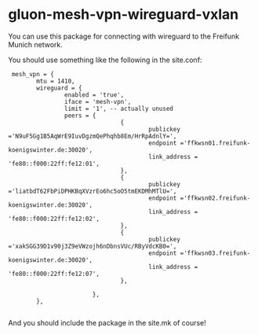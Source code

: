 # gluon-mesh-vpn-wireguard-vxlan

You can use this package for connecting with wireguard to the Freifunk Munich network.

You should use something like the following in the site.conf:

        
```
 mesh_vpn = {
        mtu = 1410,
        wireguard = {
                enabled = 'true',
                iface = 'mesh-vpn',
                limit = '1', -- actually unused
                peers = {
                                {
                                        publickey ='N9uF5Gg1B5AqWrE9IuvDgzmQePhqhb8Em/HrRpAdnlY=',
                                        endpoint ='ffkwsn01.freifunk-koenigswinter.de:30020',
                                        link_address = 'fe80::f000:22ff:fe12:01',
                                },                
                                {
                                        publickey ='liatbdT62FbPiDPHKBqXVzrEo6hc5oO5tmEKDMhMTlU=',
                                        endpoint ='ffkwsn02.freifunk-koenigswinter.de:30020',
                                        link_address = 'fe80::f000:22ff:fe12:02',
                                },
                                {
                                        publickey ='xakSGG39D1v90j3Z9eVWzojh6nDbnsVUc/RByVdcKB0=',
                                        endpoint ='ffkwsn03.freifunk-koenigswinter.de:30020',
                                        link_address = 'fe80::f000:22ff:fe12:07',
                                },

                        },
        },
        
```    


And you should include the package in the site.mk of course!
